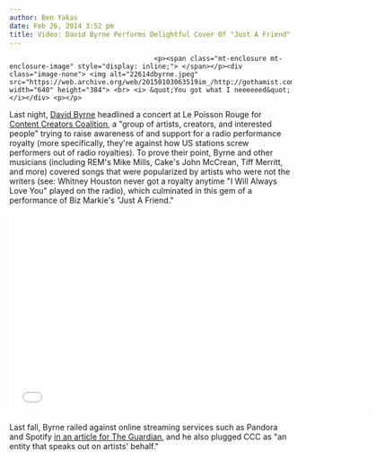 ```yaml
---
author: Ben Yakas
date: Feb 26, 2014 3:52 pm
title: Video: David Byrne Performs Delightful Cover Of "Just A Friend"
---
```


	
										<p><span class="mt-enclosure mt-enclosure-image" style="display: inline;"> </span></p><div class="image-none"> <img alt="22614dbyrne.jpeg" src="https://web.archive.org/web/20150103063519im_/http://gothamist.com/attachments/byakas/22614dbyrne.jpeg" width="640" height="384"> <br> <i> &quot;You got what I neeeeeed&quot;</i></div> <p></p>

<p>Last night, <a href="https://web.archive.org/web/20150103063519/http://gothamist.com/tags/davidbyrne">David Byrne</a> headlined a concert at Le Poisson Rouge for <a href="https://web.archive.org/web/20150103063519/http://contentcreatorscoalition.org/">Content Creators Coalition</a>, a &quot;group of artists, creators, and interested people&quot; trying to raise awareness of and support for a radio performance royalty (more specifically, they&apos;re against how US stations screw performers out of radio royalties). To prove their point, Byrne and other musicians (including REM&apos;s Mike Mills, Cake&apos;s John McCrean, Tiff Merritt, and more) covered songs that were popularized by artists who were not the writers (see: Whitney Houston never got a royalty anytime &quot;I Will Always Love You&quot; played on the radio), which culminated in this gem of a performance of Biz Markie&apos;s &quot;Just A Friend.&quot;</p>

<p><iframe width="640" height="360" src="//web.archive.org/web/20150103063519if_/http://www.youtube.com/embed/tXI_hVTC-cA" frameborder="0" allowfullscreen></iframe></p>

<p>Last fall, Byrne railed against online streaming services such as Pandora and Spotify <a href="https://web.archive.org/web/20150103063519/http://www.theguardian.com/music/2013/oct/11/david-byrne-internet-content-world">in an article for The Guardian</a>, and he also plugged CCC as &quot;an entity that speaks out on artists&apos; behalf.&quot;</p>					
										
									
				